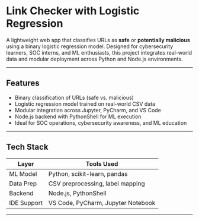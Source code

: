# Link Checker with Logistic Regression

A lightweight web app that classifies URLs as **safe** or **potentially malicious** using a binary logistic regression model. Designed for cybersecurity learners, SOC interns, and ML enthusiasts, this project integrates real-world data and modular deployment across Python and Node.js environments.

---

##  Features

-  Binary classification of URLs (safe vs. malicious)
-  Logistic regression model trained on real-world CSV data
-  Modular integration across Jupyter, PyCharm, and VS Code
-  Node.js backend with PythonShell for ML execution
-  Ideal for SOC operations, cybersecurity awareness, and ML education

---

## Tech Stack

| Layer        | Tools Used                          |
|--------------|-------------------------------------|
| ML Model     | Python, scikit-learn, pandas        |
| Data Prep    | CSV preprocessing, label mapping    |
| Backend      | Node.js, PythonShell                |
| IDE Support  | VS Code, PyCharm, Jupyter Notebook  |

---
